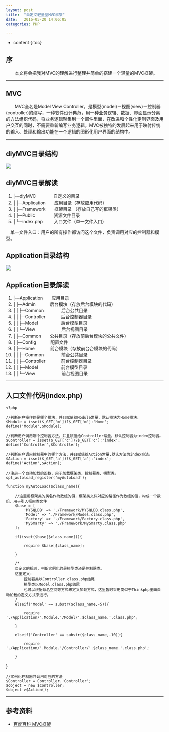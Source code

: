 ```yaml
---
layout: post
title:  "自定义轻量型MVC框架"
date:   2016-05-20 14:06:05
categories: PHP

---
```


* content
{:toc}

## 序

 &emsp;&emsp;本文将会把我对MVC的理解进行整理并简单的搭建一个轻量的MVC框架。


---

## MVC

  &emsp;&emsp;MVC全名是Model View Controller，是模型(model)－视图(view)－控制器(controller)的缩写，一种软件设计典范，用一种业务逻辑、数据、界面显示分离的方法组织代码，将业务逻辑聚集到一个部件里面，在改进和个性化定制界面及用户交互的同时，不需要重新编写业务逻辑。MVC被独特的发展起来用于映射传统的输入、处理和输出功能在一个逻辑的图形化用户界面的结构中。


---


## diyMVC目录结构

![](http://thphp.github.io/images/Mvc_Dir.png)

## diyMVC目录解读

1. ├─diyMVC&emsp;&emsp;&emsp;&emsp;自定义的目录
2. │├─Application&emsp;&emsp;应用目录（存放应用代码）  
3. │├─Framework&emsp;&emsp;框架目录 （存放自己写的框架类）
4. │├─Public       &emsp;&emsp;&emsp;&emsp;资源文件目录
5. │└─index.php &emsp;&emsp;&nbsp;入口文件（单一文件入口）  

&emsp;单一文件入口：用户的所有操作都访问这个文件，负责调用对应的控制器和模型。

## Application目录结构
![](http://thphp.github.io/images/Mvc_App.png)

## Application目录解读

1. ├─Application&emsp;&emsp;应用目录
2. │├─Admin &emsp;&emsp;&emsp;后台模块（存放后台模块的代码）
3. ││├─Common&emsp;&emsp;&emsp;&emsp;后台公共目录
4. ││├─Controller&emsp;&emsp;&emsp; &nbsp;后台控制器目录
5. ││├─Model&emsp;&emsp;&emsp;&emsp;&emsp; 后台模型目录
6. ││└─View&emsp;&emsp;&emsp;&emsp;&emsp;&emsp;后台视图目录
7. │├─Common&emsp;&emsp;公共目录（存放前后台模块的公共文件）
8. │├─Config       &emsp;&emsp;&emsp;配置文件
9. │├─Home &emsp;&emsp;&emsp; 前台模块（存放前台台模块的代码）
3. ││├─Common&emsp;&emsp;&emsp;&emsp;前台公共目录
4. ││├─Controller&emsp;&emsp;&emsp; &nbsp;前台控制器目录
5. ││├─Model&emsp;&emsp;&emsp;&emsp;&emsp; 前台模型目录
6. ││└─View&emsp;&emsp;&emsp;&emsp;&emsp;&emsp;前台视图目录

---
## 入口文件代码(index.php)  
	<?php
	
	//判断用户操作的是哪个模块，并且赋值给Module常量，默认模块为Home模块。
    $Module = isset($_GET['m'])?$_GET['m']:'Home';
    define('Module',$Module);
	
	//判断用户调用哪个控制器方法，并且赋值给Controller常量，默认控制器为index控制器。
    $Controller = isset($_GET['c'])?$_GET['c']:'index';
    define('Controller',$Controller);
	
	//判断用户调用控制器中的哪个方法，并且赋值给Action常量,默认方法为index方法。
    $Action = isset($_GET['a'])?$_GET['a']:'index';
	define('Action',$Action);

    //注册一个自动加载的函数，用于加载框架类、控制器类、模型类。
    spl_autoload_register('myAutoLoad');
	
    function myAutoLoad($class_name){

		//这里用框架类的类名作为数组的键，框架类文件对应的路径作为数组的值，构成一个数组，用于引入框架类文件
        $base = [
            'MYSQLDB' => './Framework/MYSQLDB.class.php',
            'Model' => './Framework/Model.class.php',
            'Factory' => './Framework/Factory.class.php',
            'MySmarty' => './Framework/MySmarty.class.php'
        ];
				
        if(isset($base[$class_name])){

            require $base[$class_name];

        }
		
		/*  
		自定义的规则，判断实例化的是模型类还是控制器类。
		这里定义:
			控制器类以Controller.class.php结尾
			模型类以Model.class.php结尾
			也可以根据命名空间等方式来定义加载方式，这里暂时采用类似于Thinkphp里面自动加载的定义方式来进行。
		/
        elseif('Model' == substr($class_name,-5)){

            require './Application/'.Module.'/Model/'.$class_name.'.class.php';

        }

        elseif('Controller' == substr($class_name,-10)){

            require './Application/'.Module.'/Controller/'.$class_name.'.class.php';

        }
}    
    

    //实例化控制器并调用对应的方法
    $Controller = Controller.'Controller';
    $object = new $Controller;
    $object->$Action();
	
   
	  
	
---
## 参考资料

* [百度百科 MVC框架](http://baike.baidu.com/link?url=_XwOsZUwLI1KPgwdx21XD6r8everlnWJkwLcGiyxP1kyrNDm7iAACInE1nVwGR2NWzl0SJ0_v8MhiOH5Iv7MIxpmoziZVuwwFHt8Qbx6B2BtUYJyN7aBU8b5kMjgZfDULs3S0pAiUH--H0S_UXVy0JD7ZVwOtJCSP5naNdS9rOpv9cnqELs6fXy2yx_B7fod)
